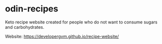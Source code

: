 # odin-recipes
Keto recipe website created for people who do not want to consume sugars and carbohydrates.

Website: https://developergvm.github.io/recipe-website/